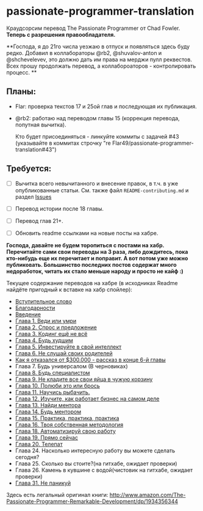 passionate-programmer-translation
=================================

Краудсорсим перевод The Passionate Programmer от Chad Fowler.
__Теперь с разрешения правообладателя.__

**Господа, я до 21го числа уезжаю в отпуск и появляться здесь буду редко. Добавил в коллабораторы @rb2, @shuvalov-anton и @shchevelevev, это должно дать им права на мерджи пулл реквестов. Всех прошу продолжать перевод, а коллабороаторов - контролировать процесс. **

## Планы:

- Flar: проверка текстов 17 и 25ой глав и последующая их публикация.
- @rb2: работаю над переводом главы 15 (коррекция перевода, попутная вычитка).

  Кто будет присоединяться - линкуйте коммиты с задачей #43 (указывайте в коммитах
  строчку "re Flar49/passionate-programmer-translation#43")

## Требуется:

- [ ] Вычитка всего невычитанного и внесение правок, в т.ч. в уже опубликованные статьи.
    См. также файл `README-contributing.md` и раздел
    [Issues](https://github.com/Flar49/passionate-programmer-translation/issues)

- [ ] Перевод истории после 18 главы.

- [ ] Перевод глав 21+.

- [ ] Обновить readme ссылками на новые посты на хабре.

__Господа, давайте не будем торопиться с постами на хабр. Перечитайте сами свои переводы на 3 раза, либо дождитесь, пока кто-нибудь еще их перечитает и поправит. А вот потом уже можно публиковать. Большинство последних постов содержат много недоработок, читать их стало меньше народу и просто не кайф :)__


Текущее содержание переводов на хабре (в исходниках Readme найдёте пригодный к вставке на хабр спойлер):

<spoiler title="Содержание">
  <ul>
    <li><a href="http://habrahabr.ru/post/79254/">Вступительное слово</a></li>
    <li><a href="http://habrahabr.ru/post/79839/">Благодарности</a></li>
    <li><a href="http://habrahabr.ru/post/79840/">Введение</a></li>
    <li><a href="http://habrahabr.ru/post/80282/">Глава 1. Веди или умри</a></li>
    <li><a href="http://habrahabr.ru/post/85922/">Глава 2. Спрос и предложение</a></li>
    <li><a href="http://habrahabr.ru/post/86590/">Глава 3. Кодинг ещё не всё</a></li>
    <li><a href="http://habrahabr.ru/post/193880/">Глава 4. Будь худшим</a></li>
    <li><a href="http://habrahabr.ru/post/195210/">Глава 5. Инвестируйте в свой ​​интеллект</a></li>
    <li><a href="http://habrahabr.ru/post/195774/">Глава 6. Не слушай своих родителей</a></li>
    <li><a href="http://habrahabr.ru/post/196426/">Как я отказался от $300.000 - рассказ в конце 6-й главы</a></li>
    <li>Глава 7. Будь универсалом (В черновиках)</li>
    <li><a href="http://habrahabr.ru/post/205980/">Глава 8. Будь специалистом</a></li>
    <li><a href="http://habrahabr.ru/post/192876/">Глава 9. Не кладите все свои яйца в чужую корзину</a></li>
    <li><a href="http://habrahabr.ru/post/206198/">Глава 10. Полюби это или брось</a></li>
    <li><a href="http://habrahabr.ru/post/206978/">Глава 11. Научись рыбачить.</a></li>
    <li><a href="http://habrahabr.ru/post/206682/">Глава 12. Изучите, как работает бизнес на самом деле</a></li>
    <li><a href="http://habrahabr.ru/post/206968/">Глава 13. Найди ментора</a></li>
    <li><a href="http://habrahabr.ru/post/207188/">Глава 14. Будь ментором</a></li>
    <li><a href="http://habrahabr.ru/post/207098/">Глава 15. Практика, практика, практика</a></li>
    <li><a href="http://habrahabr.ru/post/207728/">Глава 16. Твоя собственная методология</a></li>
    <li><a href="http://habrahabr.ru/post/207374/">Глава 18. Автоматизируй свою работу</a></li>
    <li><a href="http://habrahabr.ru/post/207310/">Глава 19. Прямо сейчас</a></li>
    <li><a href="http://habrahabr.ru/post/207362/">Глава 20. Телепат</a></li>
    <li>Глава 24. Насколько интересную работу вы можете сделать сегодня?</li>
    <li>Глава 25. Сколько вы стоите?(на гитхабе, ожидает проверки)</li>
    <li>Глава 26. Камень в кувшине с водой(чистовик на гитхабе, ожидает проверки)</li>
    <li><a href="http://habrahabr.ru/post/189650/">Глава 31. Не паникуй</a></li>
  </ul>
</spoiler>

Здесь есть легальный оригинал книги:
<http://www.amazon.com/The-Passionate-Programmer-Remarkable-Development/dp/1934356344>
